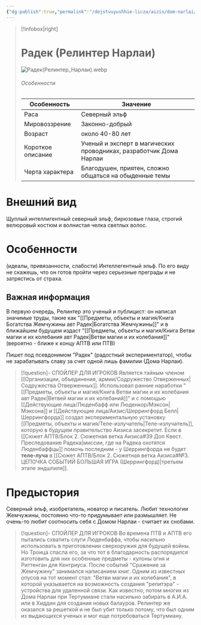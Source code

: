 ```yaml
---
{"dg-publish":true,"permalink":"/dejstvuyushhie-licza/aizis/dom-narlai/radek-ili-relinter-narlai/","dgPassFrontmatter":true}
---
```


> [!infobox|right]
> # Радек (Релинтер Нарлаи)
> ![Радек(Релинтер_Нарлаи).webp](/img/user/%D0%98%D0%B7%D0%BE%D0%B1%D1%80%D0%B0%D0%B6%D0%B5%D0%BD%D0%B8%D1%8F/%D0%A0%D0%B0%D0%B4%D0%B5%D0%BA(%D0%A0%D0%B5%D0%BB%D0%B8%D0%BD%D1%82%D0%B5%D1%80_%D0%9D%D0%B0%D1%80%D0%BB%D0%B0%D0%B8).webp)
> ###### Особенности
> | Особенность | Значение |
> | ---- | ---- |
> | Раса | Северный эльф |
> | Мировоззрение | Законно-добрый |
> | Возраст | около 40-80 лет|
> | Короткое описание |Ученый и эксперт в магических проводниках, разработчик Дома Нарлаи|
> | Черта характера | Благодушен, приятен, сложно общаться на обыденные темы|

# Внешний вид
Щуплый интеллигентный северный эльф, бирюзовые глаза, строгий велюровый костюм и волнистая челка светлых волос.

# Особенности
(идеалы, привязанности, слабости)
Интеллегентный эльф. По его виду не скажешь, что он готов пройти через серьезные преграды и не затрястись от страха.

## Важная информация
В первую очередь, Релинтер это ученый и публицист: он написал значимые труды, такие как "[[Предметы, объекты и магия/Книга Богатства Жемчужины авт Радек\|Богатства Жемчужины]]" и в ближайшем будущем издаст "[[Предметы, объекты и магия/Книга Ветви магии и их колебания авт Радек\|Ветви магии и их колебания]]" (вероятно - ближе к концу АПТВ или ПТВ)

Пишет под псевдонимом "Радек" (радостный экспериментатор), чтобы не зарабатывать славу за счет одной лишь фамилии (Дома Нарлаи).

> [!question]- СПОЙЛЕР ДЛЯ ИГРОКОВ
> Является тайным членом [[Организации, объединения, армии/Содружество Отверженных\|Содружества Отверженных]]. Использовал ранние наработки "[[Предметы, объекты и магия/Книга Ветви магии и их колебания авт Радек\|Ветвей магии и их колебаний]]" и с помощью [[Действующие лица/Люденбафф или Люденкор/Мэксон\|Мэксона]] и [[Действующие лица/Аизис/Шеррингфорд Белл\|Шеррингфорда]] создал экспериментальную установку [[Предметы, объекты и магия/Теле-излучатель\|Теле-излучатель]], которую в будущем правительство Аизиса засекретит.
> Если в [[Сюжет АПТВ/Блок 2. Сюжетная ветка Аизиса#39 Доп Квест. Преследование Радека\|миссии, где на Радека охотятся Люденбаффцы]] помочь последним - у Шеррингфорда не будет **теле-луча** в [[Сюжет АПТВ/Блок 2. Сюжетная ветка Аизиса#№3. ЦЕПОЧКА СОБЫТИЙ БОЛЬШАЯ ИГРА (Шеррингфорд)\|третьем этапе эндшпиля]].

# Предыстория
Северный эльф, изобретатель, новатор и писатель. Любит технологии Жемчужины, постоянно что-то придумывает или размышляет. Не очень-то любит соотносить себя с Домом Нарлаи - считает их снобами. 

> [!question]- СПОЙЛЕР ДЛЯ ИГРОКОВ
> Во времена ПТВ и АПТВ его пытались схватить слуги Люденбаффа, чтобы насильно использовать в приготовлении сверхоружия для будущей войны. Но Троица спасла его, за что тот в благодарность распорядился изготовить для них особенные предметы - кулоны огня и Риттенган для Кентриуса. 
> После событий "Сражение за Жемчужину" занимался написанием книг. Одним из известных опусов на тот момент стал: "Ветви магии и их колебания", в которой указывается на возможность создания "репитэра" - устройства для удаленной связи. Как известно, потом многих из Дома Нарлаи при Тертумиане стали насильно забирать в А.И.А. или в Хиддин для создания новых балауров. Релинтер же оказался за решеткой и не был убит только потому, что был одним из выдающихся ученых и мог еще потребоваться Тертумиану.